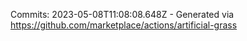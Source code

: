 Commits: 2023-05-08T11:08:08.648Z - Generated via https://github.com/marketplace/actions/artificial-grass
<br>
